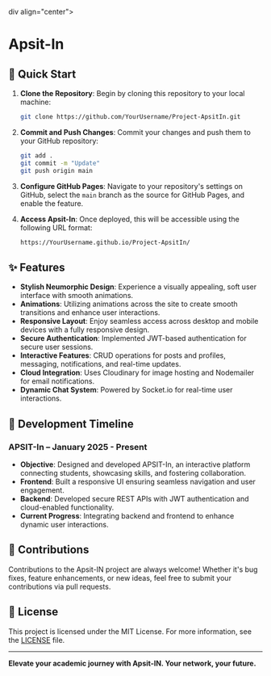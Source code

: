 div align="center">

# Apsit-In

</div>

## 🚀 Quick Start

1. **Clone the Repository**: Begin by cloning this repository to your local machine:

    ```bash
    git clone https://github.com/YourUsername/Project-ApsitIn.git
    ```

2. **Commit and Push Changes**: Commit your changes and push them to your GitHub repository:

    ```bash
    git add .
    git commit -m "Update"
    git push origin main
    ```

3. **Configure GitHub Pages**: Navigate to your repository's settings on GitHub, select the `main` branch as the source for GitHub Pages, and enable the feature.

4. **Access Apsit-In**: Once deployed, this will be accessible using the following URL format:

    ```bash
    https://YourUsername.github.io/Project-ApsitIn/
    ```

## ✨ Features

- **Stylish Neumorphic Design**: Experience a visually appealing, soft user interface with smooth animations.
- **Animations**: Utilizing animations across the site to create smooth transitions and enhance user interactions.
- **Responsive Layout**: Enjoy seamless access across desktop and mobile devices with a fully responsive design.
- **Secure Authentication**: Implemented JWT-based authentication for secure user sessions.
- **Interactive Features**: CRUD operations for posts and profiles, messaging, notifications, and real-time updates.
- **Cloud Integration**: Uses Cloudinary for image hosting and Nodemailer for email notifications.
- **Dynamic Chat System**: Powered by Socket.io for real-time user interactions.

## 🔧 Development Timeline

### APSIT-In – January 2025 - Present
- **Objective**: Designed and developed APSIT-In, an interactive platform connecting students, showcasing skills, and fostering collaboration.
- **Frontend**: Built a responsive UI ensuring seamless navigation and user engagement.
- **Backend**: Developed secure REST APIs with JWT authentication and cloud-enabled functionality.
- **Current Progress**: Integrating backend and frontend to enhance dynamic user interactions.

## 🤝 Contributions

Contributions to the Apsit-IN project are always welcome! Whether it's bug fixes, feature enhancements, or new ideas, feel free to submit your contributions via pull requests.

## 📄 License

This project is licensed under the MIT License. For more information, see the [LICENSE](LICENSE) file.

---

**Elevate your academic journey with Apsit-IN. Your network, your future.**

